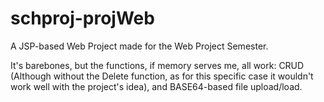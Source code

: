 # schproj-projWeb
A JSP-based Web Project made for the Web Project Semester.

It's barebones, but the functions, if memory serves me, all work: CRUD (Although without the Delete function, as for this specific case it wouldn't work well with the project's idea), and BASE64-based file upload/load.
